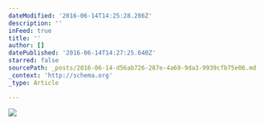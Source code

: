 ```yaml
---
dateModified: '2016-06-14T14:25:28.286Z'
description: ''
inFeed: true
title: ''
author: []
datePublished: '2016-06-14T14:27:25.640Z'
starred: false
sourcePath: _posts/2016-06-14-d56ab726-287e-4a69-9da3-9939cfb75e06.md
_context: 'http://schema.org'
_type: Article

---
```

![](https://the-grid-user-content.s3-us-west-2.amazonaws.com/f8b9d77a-12ec-4105-81b3-09ffb2eac8db.jpg)